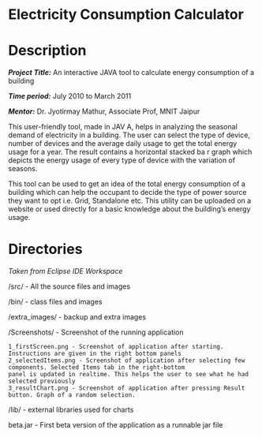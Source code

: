 Electricity Consumption Calculator
=======

Description
================
<i><b>Project Title:</b></i> An interactive  JAVA tool to calculate energy  consumption of a building 

<i><b>Time period:</b></i> July 2010  to March 2011

<i><b>Mentor:</b></i>  Dr. Jyotirmay Mathur, Associate Prof, MNIT  Jaipur


This user-friendly  tool, made in JAV A, helps in analyzing the seasonal demand  of electricity in a 
building. The  user can select the type of device, number  of devices  and the average  daily usage  to  get 
the total energy  usage for a year. The  result contains a horizontal  stacked ba r graph  which  depicts the 
energy usage  of every  type of device  with the variation  of seasons.

This tool can be used to get an idea of the total energy  consumption of  a building  which can help the 
occupant to decide the type of power  source they want to opt i.e. Grid,  Standalone  etc. This utility can 
be  uploaded  on a website or used directly for a basic knowledge  about the building’s energy  usage.

Directories
=================
<i>Taken from Eclipse IDE Workspace</i>

/src/ - All the source files and images

/bin/ - class files and images

/extra_images/ - backup and extra images

/Screenshots/ - Screenshot of the running application

    1_firstScreen.png - Screenshot of application after starting. Instructions are given in the right bottom panels
    2_selectedItems.png - Screenshot of application after selecting few components. Selected Items tab in the right-bottom                           panel is updated in realtime. This helps the user to see what he had selected previously
    3_resultChart.png - Screenshot of application after pressing Result button. Graph of a random selection.
    
/lib/ - external libraries used for charts

beta.jar - First beta version of the application as a runnable jar file
